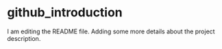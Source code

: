 # github_introduction
I am editing the README file. Adding some more details about the project description.
